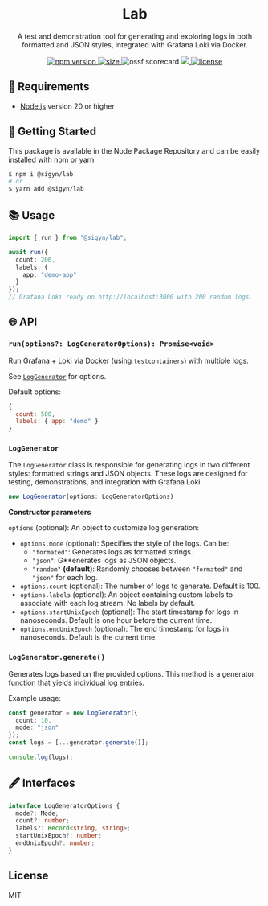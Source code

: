 <p align="center"><h1 align="center">
  Lab
</h1></p>

<p align="center">
  A test and demonstration tool for generating and exploring logs in both formatted and JSON styles, integrated with Grafana Loki via Docker.
</p>

<p align="center">
  <a href="https://github.com/MyUnisoft/sigyn/src/lab">
    <img src="https://img.shields.io/github/package-json/v/MyUnisoft/sigyn/main/src/lab?style=for-the-badge&label=version" alt="npm version">
  </a>
  <a href="https://github.com/MyUnisoft/sigyn/src/lab">
    <img src="https://img.shields.io/bundlephobia/min/@sigyn/lab?style=for-the-badge" alt="size">
  </a>
  <a>
  <img src="https://api.securityscorecards.dev/projects/github.com/MyUnisoft/sigyn/badge?style=for-the-badge" alt="ossf scorecard">
  </a>
  <a href="https://github.com/MyUnisoft/sigyn/tree/main/src/lab">
    <img src="https://img.shields.io/github/actions/workflow/status/MyUnisoft/sigyn/lab.yml?style=for-the-badge">
  </a>
  <a href="https://github.com/MyUnisoft/sigyn/tree/main/src/LICENSE">
    <img src="https://img.shields.io/github/license/MyUnisoft/sigyn?style=for-the-badge" alt="license">
  </a>
</p>

## 🚧 Requirements

- [Node.js](https://nodejs.org/en/) version 20 or higher

## 🚀 Getting Started

This package is available in the Node Package Repository and can be easily installed with [npm](https://doc.npmjs.com/getting-started/what-is-npm) or [yarn](https://yarnpkg.com)

```bash
$ npm i @sigyn/lab
# or
$ yarn add @sigyn/lab
```

## 📚 Usage

```ts
import { run } from "@sigyn/lab";

await run({
  count: 200,
  labels: {
    app: "demo-app"
  }
});
// Grafana Loki ready on http://localhost:3000 with 200 random logs.
```

## 🌐 API

### `run(options?: LogGeneratorOptions): Promise<void>`

Run Grafana + Loki via Docker (using `testcontainers`) with multiple logs.

See [`LogGenerator`](#loggenerator) for options.

Default options:
```js
{
  count: 500,
  labels: { app: "demo" }
}
```

### `LogGenerator`

The `LogGenerator` class is responsible for generating logs in two different styles: formatted strings and JSON objects. These logs are designed for testing, demonstrations, and integration with Grafana Loki.

```ts
new LogGenerator(options: LogGeneratorOptions)
```

**Constructor parameters**

`options` (optional): An object to customize log generation:
- `options.mode` (optional): Specifies the style of the logs. Can be:
  - `"formated"`: Generates logs as formatted strings.
  - `"json"`: G**enerates logs as JSON objects.
  - `"random"` **(default)**: Randomly chooses between `"formated"` and `"json"` for each log.
- `options.count` (optional): The number of logs to generate. Default is 100.
- `options.labels` (optional): An object containing custom labels to associate with each log stream. No labels by default.
- `options.startUnixEpoch` (optional): The start timestamp for logs in nanoseconds. Default is one hour before the current time.
- `options.endUnixEpoch` (optional): The end timestamp for logs in nanoseconds. Default is the current time.

### `LogGenerator.generate()`

Generates logs based on the provided options. This method is a generator function that yields individual log entries.

Example usage:

```ts
const generator = new LogGenerator({
  count: 10,
  mode: "json"
});
const logs = [...generator.generate()];

console.log(logs);
```

## 🖋️ Interfaces

```ts
interface LogGeneratorOptions {
  mode?: Mode;
  count?: number;
  labels?: Record<string, string>;
  startUnixEpoch?: number;
  endUnixEpoch?: number;
}
```

## License
MIT
